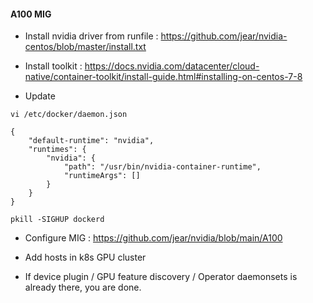 #### A100 MIG

- Install nvidia driver from runfile : https://github.com/jear/nvidia-centos/blob/master/install.txt
 
- Install toolkit : https://docs.nvidia.com/datacenter/cloud-native/container-toolkit/install-guide.html#installing-on-centos-7-8

- Update 
```
vi /etc/docker/daemon.json

{
    "default-runtime": "nvidia",
    "runtimes": {
        "nvidia": {
            "path": "/usr/bin/nvidia-container-runtime",
            "runtimeArgs": []
        }
    }
}

pkill -SIGHUP dockerd
```

- Configure MIG : https://github.com/jear/nvidia/blob/main/A100

- Add hosts in k8s GPU  cluster 

- If device plugin / GPU feature discovery / Operator daemonsets is already there, you are done.
